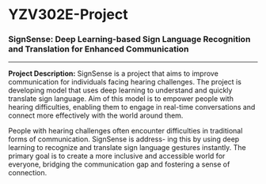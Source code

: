 # YZV302E-Project
### SignSense: Deep Learning-based Sign Language Recognition and Translation for Enhanced Communication
____________

<strong>Project Description:</strong> SignSense is a project that aims to improve communication for individuals facing hearing challenges. The project is developing model that uses deep learning to understand and quickly translate sign language. Aim of this model is to empower people with hearing difficulties, enabling them to engage in real-time conversations and connect more effectively with the world around them. 

People with hearing challenges often encounter difficulties in traditional forms of communication. SignSense is address- ing this by using deep learning to recognize and translate sign language gestures instantly. The primary goal is to create a more inclusive and accessible world for everyone, bridging the communication gap and fostering a sense of connection.
